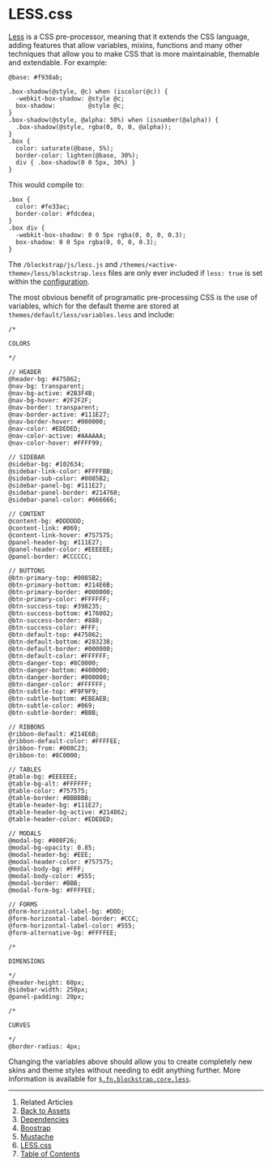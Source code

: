 LESS.css
========

[Less](http://lesscss.org/) is a CSS pre-processor, meaning that it extends the CSS language, adding features that allow variables, mixins, functions and many other techniques that allow you to make CSS that is more maintainable, themable and extendable. For example:

<!--pre-css-->
```
@base: #f938ab;

.box-shadow(@style, @c) when (iscolor(@c)) {
  -webkit-box-shadow: @style @c;
  box-shadow:         @style @c;
}
.box-shadow(@style, @alpha: 50%) when (isnumber(@alpha)) {
  .box-shadow(@style, rgba(0, 0, 0, @alpha));
}
.box {
  color: saturate(@base, 5%);
  border-color: lighten(@base, 30%);
  div { .box-shadow(0 0 5px, 30%) }
}
```

This would compile to:

<!--pre-css-->
```
.box {
  color: #fe33ac;
  border-color: #fdcdea;
}
.box div {
  -webkit-box-shadow: 0 0 5px rgba(0, 0, 0, 0.3);
  box-shadow: 0 0 5px rgba(0, 0, 0, 0.3);
}
```

The `/blockstrap/js/less.js` and `/themes/<active-theme>/less/blockstrap.less` files are only ever included if `less: true` is set within the [configuration](../../core/configuration/).

The most obvious benefit of programatic pre-processing CSS is the use of variables, which for the default theme are stored at `themes/default/less/variables.less` and include:

<!--pre-css-->
```
/*

COLORS

*/

// HEADER
@header-bg: #475862;
@nav-bg: transparent;
@nav-bg-active: #2B3F4B;
@nav-bg-hover: #2F2F2F;
@nav-border: transparent;
@nav-border-active: #111E27;
@nav-border-hover: #000000;
@nav-color: #EDEDED;
@nav-color-active: #AAAAAA;
@nav-color-hover: #FFFF99;

// SIDEBAR
@sidebar-bg: #102634;
@sidebar-link-color: #FFFFBB;
@sidebar-sub-color: #0085B2;
@sidebar-panel-bg: #111E27;
@sidebar-panel-border: #214760;
@sidebar-panel-color: #666666;

// CONTENT
@content-bg: #DDDDDD;
@content-link: #069;
@content-link-hover: #757575;
@panel-header-bg: #111E27;
@panel-header-color: #EEEEEE;
@panel-border: #CCCCCC;

// BUTTONS
@btn-primary-top: #0085B2;
@btn-primary-bottom: #214E6B;
@btn-primary-border: #000000;
@btn-primary-color: #FFFFFF;
@btn-success-top: #398235;
@btn-success-bottom: #176002;
@btn-success-border: #888;
@btn-success-color: #FFF;
@btn-default-top: #475862;
@btn-default-bottom: #283238;
@btn-default-border: #000000;
@btn-default-color: #FFFFFF;
@btn-danger-top: #8C0000;
@btn-danger-bottom: #400000;
@btn-danger-border: #000000;
@btn-danger-color: #FFFFFF;
@btn-subtle-top: #F9F9F9;
@btn-subtle-bottom: #EBEAEB;
@btn-subtle-color: #069;
@btn-subtle-border: #BBB;

// RIBBONS
@ribbon-default: #214E6B;
@ribbon-default-color: #FFFFEE;
@ribbon-from: #008C23;
@ribbon-to: #8C0000;

// TABLES
@table-bg: #EEEEEE;
@table-bg-alt: #FFFFFF;
@table-color: #757575;
@table-border: #BBBBBB;
@table-header-bg: #111E27;
@table-header-bg-active: #214862;
@table-header-color: #EDEDED;

// MODALS
@modal-bg: #000F26;
@modal-bg-opacity: 0.85;
@modal-header-bg: #EEE;
@modal-header-color: #757575;
@modal-body-bg: #FFF;
@modal-body-color: #555;
@modal-border: #BBB;
@modal-form-bg: #FFFFEE;

// FORMS
@form-horizontal-label-bg: #DDD;
@form-horizontal-label-border: #CCC;
@form-horizontal-label-color: #555;
@form-alternative-bg: #FFFFEE;

/*

DIMENSIONS

*/
@header-height: 60px;
@sidebar-width: 250px;
@panel-padding: 20px;

/*

CURVES

*/
@border-radius: 4px;
```

Changing the variables above should allow you to create completely new skins and theme styles without needing to edit anything further. More information is available for [`$.fn.blockstrap.core.less`](../../core/core-functions/#bs_less).

---

1. Related Articles
2. [Back to Assets](../../assets/)
3. [Dependencies](../dependencies/)
4. [Boostrap](../bootstrap/)
5. [Mustache](../mustache/)
6. [LESS.css](../less/)
7. [Table of Contents](../../../)
